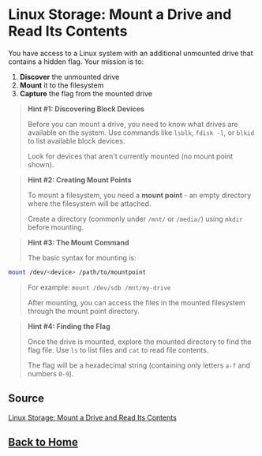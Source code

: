 # **Linux Storage: Mount a Drive and Read Its Contents**

You have access to a Linux system with an additional unmounted drive that contains a hidden flag. Your mission is to:

1. **Discover** the unmounted drive
2. **Mount** it to the filesystem
3. **Capture** the flag from the mounted drive

> **Hint #1: Discovering Block Devices**
>
> Before you can mount a drive, you need to know what drives are available on the system. Use commands like ``lsblk``, ``fdisk -l``, or ``blkid`` to list available block devices.
>
> Look for devices that aren't currently mounted (no mount point shown).

> **Hint #2: Creating Mount Points**
>
> To mount a filesystem, you need a **mount point** - an empty directory where the filesystem will be attached.
>
> Create a directory (commonly under ``/mnt/`` or ``/media/``) using ``mkdir`` before mounting.

> **Hint #3: The Mount Command**
>
> The basic syntax for mounting is:
```bash
mount /dev/<device> /path/to/mountpoint
```
> For example: ``mount /dev/sdb /mnt/my-drive``
>
> After mounting, you can access the files in the mounted filesystem through the mount point directory.

> **Hint #4: Finding the Flag**
>
> Once the drive is mounted, explore the mounted directory to find the flag file. Use ``ls`` to list files and ``cat`` to read file contents.
>
> The flag will be a hexadecimal string (containing only letters ``a-f`` and numbers ``0-9``).

## **Source**

[Linux Storage: Mount a Drive and Read Its Contents](https://labs.iximiuz.com/challenges/storage-simple-mount)

## **[Back to Home](../../)**